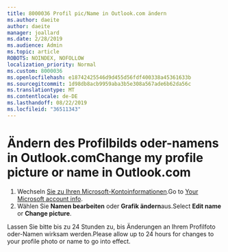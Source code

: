 ```yaml
---
title: 8000036 Profil pic/Name in Outlook.com ändern
ms.author: daeite
author: daeite
manager: joallard
ms.date: 2/28/2019
ms.audience: Admin
ms.topic: article
ROBOTS: NOINDEX, NOFOLLOW
localization_priority: Normal
ms.custom: 8000036
ms.openlocfilehash: e18742425546d9d455d56fdf400338a45361633b
ms.sourcegitcommit: 1d98db8acb9959aba3b5e308a567ade6b62da56c
ms.translationtype: MT
ms.contentlocale: de-DE
ms.lasthandoff: 08/22/2019
ms.locfileid: "36511343"
---
```

# <a name="change-my-profile-picture-or-name-in-outlookcom"></a><span data-ttu-id="9c3d2-102">Ändern des Profilbilds oder-namens in Outlook.com</span><span class="sxs-lookup"><span data-stu-id="9c3d2-102">Change my profile picture or name in Outlook.com</span></span>

1. <span data-ttu-id="9c3d2-103">Wechseln [Sie zu Ihren Microsoft-Kontoinformationen](https://go.microsoft.com/fwlink/p/?linkid=860841).</span><span class="sxs-lookup"><span data-stu-id="9c3d2-103">Go to [Your Microsoft account info](https://go.microsoft.com/fwlink/p/?linkid=860841).</span></span>
1. <span data-ttu-id="9c3d2-104">Wählen Sie **Namen bearbeiten** oder **Grafik ändern**aus.</span><span class="sxs-lookup"><span data-stu-id="9c3d2-104">Select **Edit name** or **Change picture**.</span></span>

<span data-ttu-id="9c3d2-105">Lassen Sie bitte bis zu 24 Stunden zu, bis Änderungen an Ihrem Profilfoto oder-Namen wirksam werden.</span><span class="sxs-lookup"><span data-stu-id="9c3d2-105">Please allow up to 24 hours for changes to your profile photo or name to go into effect.</span></span>
